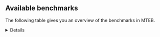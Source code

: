 ## Available benchmarks
The following table gives you an overview of the benchmarks in MTEB.

<details>

<!-- This allows the table to be autogenerated in the future: -->
<!-- BENCHMARKS TABLE START -->

| Name                                                                                            | Leaderboard name           | # Tasks | Task Types                                                                                                                                                                                                                                 | Domains                                                                                                                                                                                                  | Languages                                                                                                                                                                                                                                                                                                                                                                                                                                                                                                                                                                                                                                                                                                                                                                                                                                                                                                                                                                                                                                                                                                                                                                                                                                                                                                                                                                                                                                                                                                                                                                                                                                                                                                                                                                                                                                                                                                                                                                                                                                                                                                                                                                                                                                                                                                                                                                                                                                                                                                                                                                                                                                                                                                                                                                                                                                                                                                                                                                                                                                                                                                                                                                                                                                                                                                                                                                                                                                                                                                                                                                                                                                                                                                                                                                                                                                                                                                                                                                                                                                                                                                                                                                                                                                                                                                               |
|-------------------------------------------------------------------------------------------------|----------------------------|---------|--------------------------------------------------------------------------------------------------------------------------------------------------------------------------------------------------------------------------------------------|----------------------------------------------------------------------------------------------------------------------------------------------------------------------------------------------------------|-------------------------------------------------------------------------------------------------------------------------------------------------------------------------------------------------------------------------------------------------------------------------------------------------------------------------------------------------------------------------------------------------------------------------------------------------------------------------------------------------------------------------------------------------------------------------------------------------------------------------------------------------------------------------------------------------------------------------------------------------------------------------------------------------------------------------------------------------------------------------------------------------------------------------------------------------------------------------------------------------------------------------------------------------------------------------------------------------------------------------------------------------------------------------------------------------------------------------------------------------------------------------------------------------------------------------------------------------------------------------------------------------------------------------------------------------------------------------------------------------------------------------------------------------------------------------------------------------------------------------------------------------------------------------------------------------------------------------------------------------------------------------------------------------------------------------------------------------------------------------------------------------------------------------------------------------------------------------------------------------------------------------------------------------------------------------------------------------------------------------------------------------------------------------------------------------------------------------------------------------------------------------------------------------------------------------------------------------------------------------------------------------------------------------------------------------------------------------------------------------------------------------------------------------------------------------------------------------------------------------------------------------------------------------------------------------------------------------------------------------------------------------------------------------------------------------------------------------------------------------------------------------------------------------------------------------------------------------------------------------------------------------------------------------------------------------------------------------------------------------------------------------------------------------------------------------------------------------------------------------------------------------------------------------------------------------------------------------------------------------------------------------------------------------------------------------------------------------------------------------------------------------------------------------------------------------------------------------------------------------------------------------------------------------------------------------------------------------------------------------------------------------------------------------------------------------------------------------------------------------------------------------------------------------------------------------------------------------------------------------------------------------------------------------------------------------------------------------------------------------------------------------------------------------------------------------------------------------------------------------------------------------------------------------------------------------|
| [BEIR](https://arxiv.org/abs/2104.08663)                                                        | BEIR                       | 15      | Retrieval: 15                                                                                                                                                                                                                              | [Web, Reviews, Non-fiction, News, Encyclopaedic, Medical, Programming, Social, Financial, Academic, Blog, Government, Written]                                                                           | eng                                                                                                                                                                                                                                                                                                                                                                                                                                                                                                                                                                                                                                                                                                                                                                                                                                                                                                                                                                                                                                                                                                                                                                                                                                                                                                                                                                                                                                                                                                                                                                                                                                                                                                                                                                                                                                                                                                                                                                                                                                                                                                                                                                                                                                                                                                                                                                                                                                                                                                                                                                                                                                                                                                                                                                                                                                                                                                                                                                                                                                                                                                                                                                                                                                                                                                                                                                                                                                                                                                                                                                                                                                                                                                                                                                                                                                                                                                                                                                                                                                                                                                                                                                                                                                                                                                                     |
| [BEIR-NL](https://arxiv.org/abs/2412.08329)                                                     | BEIR-NL                    | 15      | Retrieval: 15                                                                                                                                                                                                                              | [Web, Non-fiction, Encyclopaedic, Medical, Academic, Written]                                                                                                                                            | nld                                                                                                                                                                                                                                                                                                                                                                                                                                                                                                                                                                                                                                                                                                                                                                                                                                                                                                                                                                                                                                                                                                                                                                                                                                                                                                                                                                                                                                                                                                                                                                                                                                                                                                                                                                                                                                                                                                                                                                                                                                                                                                                                                                                                                                                                                                                                                                                                                                                                                                                                                                                                                                                                                                                                                                                                                                                                                                                                                                                                                                                                                                                                                                                                                                                                                                                                                                                                                                                                                                                                                                                                                                                                                                                                                                                                                                                                                                                                                                                                                                                                                                                                                                                                                                                                                                                     |
| [BRIGHT](https://brightbenchmark.github.io/)                                                    | BRIGHT                     | 1       | Retrieval: 1                                                                                                                                                                                                                               | [Non-fiction, Written]                                                                                                                                                                                   | eng                                                                                                                                                                                                                                                                                                                                                                                                                                                                                                                                                                                                                                                                                                                                                                                                                                                                                                                                                                                                                                                                                                                                                                                                                                                                                                                                                                                                                                                                                                                                                                                                                                                                                                                                                                                                                                                                                                                                                                                                                                                                                                                                                                                                                                                                                                                                                                                                                                                                                                                                                                                                                                                                                                                                                                                                                                                                                                                                                                                                                                                                                                                                                                                                                                                                                                                                                                                                                                                                                                                                                                                                                                                                                                                                                                                                                                                                                                                                                                                                                                                                                                                                                                                                                                                                                                                     |
| [BRIGHT (long)](https://brightbenchmark.github.io/)                                             | BRIGHT (long)              | 1       | Retrieval: 1                                                                                                                                                                                                                               | [Non-fiction, Written]                                                                                                                                                                                   | eng                                                                                                                                                                                                                                                                                                                                                                                                                                                                                                                                                                                                                                                                                                                                                                                                                                                                                                                                                                                                                                                                                                                                                                                                                                                                                                                                                                                                                                                                                                                                                                                                                                                                                                                                                                                                                                                                                                                                                                                                                                                                                                                                                                                                                                                                                                                                                                                                                                                                                                                                                                                                                                                                                                                                                                                                                                                                                                                                                                                                                                                                                                                                                                                                                                                                                                                                                                                                                                                                                                                                                                                                                                                                                                                                                                                                                                                                                                                                                                                                                                                                                                                                                                                                                                                                                                                     |
| [BuiltBench(eng)](https://arxiv.org/abs/2411.12056)                                             | BuiltBench(eng)            | 4       | Clustering: 2, Retrieval: 1, Reranking: 1                                                                                                                                                                                                  | [Engineering, Written]                                                                                                                                                                                   | eng                                                                                                                                                                                                                                                                                                                                                                                                                                                                                                                                                                                                                                                                                                                                                                                                                                                                                                                                                                                                                                                                                                                                                                                                                                                                                                                                                                                                                                                                                                                                                                                                                                                                                                                                                                                                                                                                                                                                                                                                                                                                                                                                                                                                                                                                                                                                                                                                                                                                                                                                                                                                                                                                                                                                                                                                                                                                                                                                                                                                                                                                                                                                                                                                                                                                                                                                                                                                                                                                                                                                                                                                                                                                                                                                                                                                                                                                                                                                                                                                                                                                                                                                                                                                                                                                                                                     |
| [ChemTEB](https://arxiv.org/abs/2412.00532)                                                     | Chemical                   | 27      | BitextMining: 1, Classification: 17, Clustering: 2, PairClassification: 5, Retrieval: 2                                                                                                                                                    | [Chemistry]                                                                                                                                                                                              | jpn,por,tur,spa,zho,nld,deu,fra,kor,ces,eng,hin,msa                                                                                                                                                                                                                                                                                                                                                                                                                                                                                                                                                                                                                                                                                                                                                                                                                                                                                                                                                                                                                                                                                                                                                                                                                                                                                                                                                                                                                                                                                                                                                                                                                                                                                                                                                                                                                                                                                                                                                                                                                                                                                                                                                                                                                                                                                                                                                                                                                                                                                                                                                                                                                                                                                                                                                                                                                                                                                                                                                                                                                                                                                                                                                                                                                                                                                                                                                                                                                                                                                                                                                                                                                                                                                                                                                                                                                                                                                                                                                                                                                                                                                                                                                                                                                                                                     |
| [CoIR](https://github.com/CoIR-team/coir)                                                       | Code Information Retrieval | 10      | Retrieval: 10                                                                                                                                                                                                                              | [Written, Programming]                                                                                                                                                                                   | ruby,c++,javascript,php,java,eng,go,sql,python                                                                                                                                                                                                                                                                                                                                                                                                                                                                                                                                                                                                                                                                                                                                                                                                                                                                                                                                                                                                                                                                                                                                                                                                                                                                                                                                                                                                                                                                                                                                                                                                                                                                                                                                                                                                                                                                                                                                                                                                                                                                                                                                                                                                                                                                                                                                                                                                                                                                                                                                                                                                                                                                                                                                                                                                                                                                                                                                                                                                                                                                                                                                                                                                                                                                                                                                                                                                                                                                                                                                                                                                                                                                                                                                                                                                                                                                                                                                                                                                                                                                                                                                                                                                                                                                          |
| [CodeRAG](https://arxiv.org/abs/2406.14497)                                                     | CodeRAG                    | 4       | Reranking: 4                                                                                                                                                                                                                               | [Programming]                                                                                                                                                                                            | python                                                                                                                                                                                                                                                                                                                                                                                                                                                                                                                                                                                                                                                                                                                                                                                                                                                                                                                                                                                                                                                                                                                                                                                                                                                                                                                                                                                                                                                                                                                                                                                                                                                                                                                                                                                                                                                                                                                                                                                                                                                                                                                                                                                                                                                                                                                                                                                                                                                                                                                                                                                                                                                                                                                                                                                                                                                                                                                                                                                                                                                                                                                                                                                                                                                                                                                                                                                                                                                                                                                                                                                                                                                                                                                                                                                                                                                                                                                                                                                                                                                                                                                                                                                                                                                                                                                  |
| [Encodechka](https://github.com/avidale/encodechka)                                             | Encodechka                 | 7       | STS: 2, Classification: 4, PairClassification: 1                                                                                                                                                                                           | [Web, Fiction, Non-fiction, News, Social, Government, Written]                                                                                                                                           | rus                                                                                                                                                                                                                                                                                                                                                                                                                                                                                                                                                                                                                                                                                                                                                                                                                                                                                                                                                                                                                                                                                                                                                                                                                                                                                                                                                                                                                                                                                                                                                                                                                                                                                                                                                                                                                                                                                                                                                                                                                                                                                                                                                                                                                                                                                                                                                                                                                                                                                                                                                                                                                                                                                                                                                                                                                                                                                                                                                                                                                                                                                                                                                                                                                                                                                                                                                                                                                                                                                                                                                                                                                                                                                                                                                                                                                                                                                                                                                                                                                                                                                                                                                                                                                                                                                                                     |
| [FollowIR](https://arxiv.org/abs/2403.15246)                                                    | Instruction Following      | 3       | InstructionRetrieval: 3                                                                                                                                                                                                                    | [News, Written]                                                                                                                                                                                          | eng                                                                                                                                                                                                                                                                                                                                                                                                                                                                                                                                                                                                                                                                                                                                                                                                                                                                                                                                                                                                                                                                                                                                                                                                                                                                                                                                                                                                                                                                                                                                                                                                                                                                                                                                                                                                                                                                                                                                                                                                                                                                                                                                                                                                                                                                                                                                                                                                                                                                                                                                                                                                                                                                                                                                                                                                                                                                                                                                                                                                                                                                                                                                                                                                                                                                                                                                                                                                                                                                                                                                                                                                                                                                                                                                                                                                                                                                                                                                                                                                                                                                                                                                                                                                                                                                                                                     |
| [LongEmbed](https://arxiv.org/abs/2404.12096v2)                                                 | Long-context Retrieval     | 6       | Retrieval: 6                                                                                                                                                                                                                               | [Fiction, Spoken, Non-fiction, Encyclopaedic, Academic, Blog, Written]                                                                                                                                   | eng                                                                                                                                                                                                                                                                                                                                                                                                                                                                                                                                                                                                                                                                                                                                                                                                                                                                                                                                                                                                                                                                                                                                                                                                                                                                                                                                                                                                                                                                                                                                                                                                                                                                                                                                                                                                                                                                                                                                                                                                                                                                                                                                                                                                                                                                                                                                                                                                                                                                                                                                                                                                                                                                                                                                                                                                                                                                                                                                                                                                                                                                                                                                                                                                                                                                                                                                                                                                                                                                                                                                                                                                                                                                                                                                                                                                                                                                                                                                                                                                                                                                                                                                                                                                                                                                                                                     |
| [MIEB(Img)](https://arxiv.org/abs/2504.10471)                                                   | Image only                 | 49      | Any2AnyRetrieval: 15, ImageClassification: 22, ImageClustering: 5, VisualSTS(eng): 5, VisualSTS(multi): 2                                                                                                                                  | [Web, Spoken, Reviews, Non-fiction, News, Encyclopaedic, Medical, Scene, Social, Blog, Written]                                                                                                          | pol,rus,por,tur,spa,nld,deu,fra,kor,cmn,ita,eng,ara                                                                                                                                                                                                                                                                                                                                                                                                                                                                                                                                                                                                                                                                                                                                                                                                                                                                                                                                                                                                                                                                                                                                                                                                                                                                                                                                                                                                                                                                                                                                                                                                                                                                                                                                                                                                                                                                                                                                                                                                                                                                                                                                                                                                                                                                                                                                                                                                                                                                                                                                                                                                                                                                                                                                                                                                                                                                                                                                                                                                                                                                                                                                                                                                                                                                                                                                                                                                                                                                                                                                                                                                                                                                                                                                                                                                                                                                                                                                                                                                                                                                                                                                                                                                                                                                     |
| [MIEB(Multilingual)](https://arxiv.org/abs/2504.10471)                                          | Image-Text, Multilingual   | 130     | ImageClassification: 22, ImageClustering: 5, ZeroShotClassification: 23, VisionCentricQA: 6, Compositionality: 7, VisualSTS(eng): 7, Any2AnyRetrieval: 45, DocumentUnderstanding: 10, Any2AnyMultilingualRetrieval: 3, VisualSTS(multi): 2 | [Web, Spoken, Reviews, Non-fiction, News, Encyclopaedic, Medical, Scene, Social, Academic, Blog, Written, Constructed]                                                                                   | swa,ell,vie,fil,hin,ukr,mri,pol,nor,ind,tha,spa,nld,swe,ron,fas,eng,ara,hrv,rus,quz,jpn,zho,fin,por,deu,kor,fra,hun,est,ces,dan,tel,cmn,heb,ita,bul,tur,ben                                                                                                                                                                                                                                                                                                                                                                                                                                                                                                                                                                                                                                                                                                                                                                                                                                                                                                                                                                                                                                                                                                                                                                                                                                                                                                                                                                                                                                                                                                                                                                                                                                                                                                                                                                                                                                                                                                                                                                                                                                                                                                                                                                                                                                                                                                                                                                                                                                                                                                                                                                                                                                                                                                                                                                                                                                                                                                                                                                                                                                                                                                                                                                                                                                                                                                                                                                                                                                                                                                                                                                                                                                                                                                                                                                                                                                                                                                                                                                                                                                                                                                                                                             |
| [MIEB(eng)](https://arxiv.org/abs/2504.10471)                                                   | Image-Text, English        | 125     | ImageClassification: 22, ImageClustering: 5, ZeroShotClassification: 23, VisionCentricQA: 6, Compositionality: 7, VisualSTS(eng): 7, Any2AnyRetrieval: 45, DocumentUnderstanding: 10                                                       | [Web, Spoken, Reviews, Non-fiction, News, Encyclopaedic, Medical, Scene, Social, Academic, Blog, Written, Constructed]                                                                                   | eng                                                                                                                                                                                                                                                                                                                                                                                                                                                                                                                                                                                                                                                                                                                                                                                                                                                                                                                                                                                                                                                                                                                                                                                                                                                                                                                                                                                                                                                                                                                                                                                                                                                                                                                                                                                                                                                                                                                                                                                                                                                                                                                                                                                                                                                                                                                                                                                                                                                                                                                                                                                                                                                                                                                                                                                                                                                                                                                                                                                                                                                                                                                                                                                                                                                                                                                                                                                                                                                                                                                                                                                                                                                                                                                                                                                                                                                                                                                                                                                                                                                                                                                                                                                                                                                                                                                     |
| [MIEB(lite)](https://arxiv.org/abs/2504.10471)                                                  | Image-Text, Lite           | 51      | ImageClassification: 8, ImageClustering: 2, ZeroShotClassification: 7, VisionCentricQA: 5, Compositionality: 6, VisualSTS(eng): 2, VisualSTS(multi): 2, Any2AnyRetrieval: 11, DocumentUnderstanding: 6, Any2AnyMultilingualRetrieval: 2    | [Web, Spoken, Reviews, Non-fiction, News, Encyclopaedic, Medical, Scene, Social, Academic, Blog, Written]                                                                                                | swa,ell,vie,fil,hin,ukr,mri,pol,nor,ind,tha,spa,nld,swe,ron,fas,eng,ara,hrv,rus,quz,por,jpn,fin,zho,deu,fra,kor,hun,est,ces,dan,tel,cmn,heb,ita,bul,tur,ben                                                                                                                                                                                                                                                                                                                                                                                                                                                                                                                                                                                                                                                                                                                                                                                                                                                                                                                                                                                                                                                                                                                                                                                                                                                                                                                                                                                                                                                                                                                                                                                                                                                                                                                                                                                                                                                                                                                                                                                                                                                                                                                                                                                                                                                                                                                                                                                                                                                                                                                                                                                                                                                                                                                                                                                                                                                                                                                                                                                                                                                                                                                                                                                                                                                                                                                                                                                                                                                                                                                                                                                                                                                                                                                                                                                                                                                                                                                                                                                                                                                                                                                                                             |
| [MINERSBitextMining](https://arxiv.org/pdf/2406.07424)                                          | MINERSBitextMining         | 7       | BitextMining: 7                                                                                                                                                                                                                            | [Reviews, Written, Social]                                                                                                                                                                               | hsb,slk,ile,lfn,ukr,hau,bbc,fao,glg,hye,nld,dtp,mui,swh,hrv,bug,ara,bhp,arq,mar,deu,kab,isl,kaz,lvs,fry,tel,mak,nno,zsm,yid,ben,cym,aze,bel,ace,tam,vie,wuu,hin,oci,ina,swe,ron,ast,pcm,mon,amh,rus,mad,arz,ang,awa,min,cor,csb,yue,war,gle,sqi,cha,cmn,heb,pam,swg,epo,est,bjn,afr,xho,tzl,nov,ber,nob,mkd,jav,lat,srp,pol,ind,mhr,rej,orv,uzb,nds,gla,fin,ido,fra,kor,ces,bos,khm,tgl,urd,cbk,eus,ita,bul,tur,sun,abs,ell,mal,ibo,ceb,cat,max,tha,spa,pes,kat,uig,bre,eng,nij,yor,jpn,por,lit,hun,slv,tuk,dan,kur,dsb,tat,gsw,kzj,ban,pms,bew                                                                                                                                                                                                                                                                                                                                                                                                                                                                                                                                                                                                                                                                                                                                                                                                                                                                                                                                                                                                                                                                                                                                                                                                                                                                                                                                                                                                                                                                                                                                                                                                                                                                                                                                                                                                                                                                                                                                                                                                                                                                                                                                                                                                                                                                                                                                                                                                                                                                                                                                                                                                                                                                                                                                                                                                                                                                                                                                                                                                                                                                                                                                                                                                                                                                                                                                                                                                                                                                                                                                                                                                                                                                                                                                                                         |
| MTEB(Code, v1)                                                                                  | Code                       | 12      | Retrieval: 12                                                                                                                                                                                                                              | [Written, Programming]                                                                                                                                                                                   | ruby,typescript,sql,c++,c,javascript,php,java,rust,eng,scala,shell,go,swift,python                                                                                                                                                                                                                                                                                                                                                                                                                                                                                                                                                                                                                                                                                                                                                                                                                                                                                                                                                                                                                                                                                                                                                                                                                                                                                                                                                                                                                                                                                                                                                                                                                                                                                                                                                                                                                                                                                                                                                                                                                                                                                                                                                                                                                                                                                                                                                                                                                                                                                                                                                                                                                                                                                                                                                                                                                                                                                                                                                                                                                                                                                                                                                                                                                                                                                                                                                                                                                                                                                                                                                                                                                                                                                                                                                                                                                                                                                                                                                                                                                                                                                                                                                                                                                                      |
| MTEB(Europe, v1)                                                                                | European                   | 74      | BitextMining: 7, Classification: 21, Clustering: 8, Retrieval: 15, InstructionRetrieval: 3, MultilabelClassification: 2, PairClassification: 6, Reranking: 3, STS: 9                                                                       | [Reviews, Non-fiction, Academic, Subtitles, Blog, Constructed, Web, Encyclopaedic, Social, Government, Fiction, News, Programming, Religious, Financial, Legal, Written, Spoken, Medical]                | slk,ell,nob,pol,fao,spa,nld,swe,ron,mlt,hrv,eng,lav,por,fin,lit,deu,fra,hun,ces,slv,dan,isl,gle,rom,nno,eus,ita,bul,est                                                                                                                                                                                                                                                                                                                                                                                                                                                                                                                                                                                                                                                                                                                                                                                                                                                                                                                                                                                                                                                                                                                                                                                                                                                                                                                                                                                                                                                                                                                                                                                                                                                                                                                                                                                                                                                                                                                                                                                                                                                                                                                                                                                                                                                                                                                                                                                                                                                                                                                                                                                                                                                                                                                                                                                                                                                                                                                                                                                                                                                                                                                                                                                                                                                                                                                                                                                                                                                                                                                                                                                                                                                                                                                                                                                                                                                                                                                                                                                                                                                                                                                                                                                                 |
| MTEB(Indic, v1)                                                                                 | Indic                      | 23      | BitextMining: 4, Clustering: 1, Classification: 13, PairClassification: 1, Retrieval: 2, Reranking: 1, STS: 1                                                                                                                              | [Web, Fiction, Spoken, Non-fiction, Reviews, News, Encyclopaedic, Social, Religious, Government, Legal, Written, Constructed]                                                                            | mai,asm,mal,mwr,tam,san,hin,pus,kas,pan,raj,npi,snd,hne,bod,eng,gbm,mar,nep,doi,awa,kan,gom,sat,bgc,tel,guj,boy,brx,urd,mni,mup,bho,ory,ben                                                                                                                                                                                                                                                                                                                                                                                                                                                                                                                                                                                                                                                                                                                                                                                                                                                                                                                                                                                                                                                                                                                                                                                                                                                                                                                                                                                                                                                                                                                                                                                                                                                                                                                                                                                                                                                                                                                                                                                                                                                                                                                                                                                                                                                                                                                                                                                                                                                                                                                                                                                                                                                                                                                                                                                                                                                                                                                                                                                                                                                                                                                                                                                                                                                                                                                                                                                                                                                                                                                                                                                                                                                                                                                                                                                                                                                                                                                                                                                                                                                                                                                                                                             |
| MTEB(Law, v1)                                                                                   | Legal                      | 8       | Retrieval: 8                                                                                                                                                                                                                               | [Legal, Written]                                                                                                                                                                                         | eng,deu,zho                                                                                                                                                                                                                                                                                                                                                                                                                                                                                                                                                                                                                                                                                                                                                                                                                                                                                                                                                                                                                                                                                                                                                                                                                                                                                                                                                                                                                                                                                                                                                                                                                                                                                                                                                                                                                                                                                                                                                                                                                                                                                                                                                                                                                                                                                                                                                                                                                                                                                                                                                                                                                                                                                                                                                                                                                                                                                                                                                                                                                                                                                                                                                                                                                                                                                                                                                                                                                                                                                                                                                                                                                                                                                                                                                                                                                                                                                                                                                                                                                                                                                                                                                                                                                                                                                                             |
| MTEB(Medical, v1)                                                                               | Medical                    | 12      | Retrieval: 9, Clustering: 2, Reranking: 1                                                                                                                                                                                                  | [Web, Non-fiction, Medical, Academic, Government, Written]                                                                                                                                               | pol,rus,zho,spa,fra,kor,cmn,vie,eng,ara                                                                                                                                                                                                                                                                                                                                                                                                                                                                                                                                                                                                                                                                                                                                                                                                                                                                                                                                                                                                                                                                                                                                                                                                                                                                                                                                                                                                                                                                                                                                                                                                                                                                                                                                                                                                                                                                                                                                                                                                                                                                                                                                                                                                                                                                                                                                                                                                                                                                                                                                                                                                                                                                                                                                                                                                                                                                                                                                                                                                                                                                                                                                                                                                                                                                                                                                                                                                                                                                                                                                                                                                                                                                                                                                                                                                                                                                                                                                                                                                                                                                                                                                                                                                                                                                                 |
| MTEB(Multilingual, v1)                                                                          | Multilingual               | 132     | BitextMining: 13, Classification: 43, Clustering: 17, Retrieval: 18, InstructionRetrieval: 3, MultilabelClassification: 5, PairClassification: 11, Reranking: 6, STS: 16                                                                   | [Reviews, Non-fiction, Academic, Subtitles, Blog, Constructed, Web, Encyclopaedic, Social, Entertainment, Government, Fiction, News, Programming, Religious, Financial, Legal, Written, Spoken, Medical] | aka,nhg,boj,tet,mai,hui,mih,sue,bam,yaa,zas,ile,lfn,muy,som,quy,gup,wsk,aau,ukr,hop,kmg,bem,too,noa,trc,agd,fao,kgp,kmo,bch,kmb,dtp,uvl,atg,awx,vmy,chf,yss,kqw,kwd,mar,tum,dww,mph,con,ary,ltz,anh,mib,pad,pwg,ntp,tmd,urw,mcb,kab,mag,tku,faa,kqf,yby,qxh,spm,kyz,bzh,geb,ape,cpy,kpf,bhg,amo,yid,zat,aaz,ben,chd,cym,kgf,stp,kvg,bss,udu,qvh,mkj,vie,kyg,zar,hns,tsn,qvz,dob,krc,lid,pan,swe,cwe,tiy,pag,kyq,gum,agg,tgo,mad,arz,qxn,hch,khz,tew,mbc,swp,pao,gom,yue,adz,smo,cpu,ziw,kwi,bsp,emp,taq,azg,knf,aui,roo,mmo,hlt,top,mey,vid,tzm,gun,epo,cao,wal,ssg,quc,asm,jao,kgk,xtm,mav,zac,nov,bmu,bjk,lij,mkd,sps,srp,amm,mop,nor,ind,zlm,mhr,xbi,zia,poe,eri,orv,cle,yrb,wer,mgw,rug,zos,cbc,kqc,qvc,lcm,fin,mlp,bef,qup,mkl,rai,ssd,myu,wmw,mya,bgc,kmk,tgl,mpx,aii,azz,mau,cya,mup,blw,aoj,alq,atb,gnw,llg,meq,ptp,eus,bdd,tgk,srd,tee,nii,kmu,sah,atd,hto,nfa,bsj,qxo,otq,npl,sot,seh,ktm,agn,ibo,tac,bqc,tha,xed,spa,mpj,tnk,uig,huv,mlt,bkd,eko,sco,eng,gaw,nbq,bod,lgl,myw,obo,tca,tpz,kam,cnt,lit,nep,bhl,dzo,ghs,kjs,fuh,hun,ixl,lbk,msc,xon,lac,nhw,ntu,kpj,ipi,txq,wro,vec,dhg,gvf,zpo,kac,wnc,pms,nhi,kiw,tgp,yon,avt,gfk,kyf,mwp,otm,kir,plu,gym,rgu,glk,fil,pir,qub,kpw,nch,jic,kas,glg,nld,zga,mie,hye,zca,arp,miz,mto,swh,hrv,ots,usa,toj,ars,aly,bpr,bqp,chk,cux,piu,ruf,omw,not,srn,nus,kaz,heg,wbi,nwi,mig,xnn,klv,apu,cpc,shp,aia,plt,mee,zsm,cbi,dik,mbs,pah,swa,ntj,qvs,ace,soy,tso,dji,usp,yre,pls,mcr,wed,apc,gmv,suz,uvh,gux,hne,pab,fas,kiz,qvw,wap,ang,guh,djk,gul,cnl,hat,ndj,nhr,jae,mos,zaw,twi,csb,mbh,msy,kql,quf,mmx,mzz,cha,mkn,fij,luo,qvn,arn,pam,bjz,med,mwc,bea,ikk,xav,gng,bao,fue,klt,taj,zav,afr,tof,tzl,opm,aon,cbu,zyp,ydd,zpz,lat,pol,gub,kje,awb,ajp,bkx,acf,beo,knc,rej,aai,dad,haw,npi,pma,hmo,mva,sim,nas,dop,gla,ncu,rop,ssw,arb,shj,snn,ngu,mcq,kor,div,wmt,bzj,abx,tav,fon,dah,cbk,tvk,kne,snx,beu,ter,cbv,tnn,ura,bco,cui,jac,maz,cgc,bki,ded,gam,ong,ceb,ewe,nyu,sbe,yka,grn,yuw,zaj,ycn,zpc,pes,wiv,yap,mqb,nhe,bre,zad,gbm,alp,nde,kdc,cjo,tuk,csy,kbq,kaq,kur,srq,kek,tbz,tim,gsw,urt,lua,fai,cak,kew,ctu,ban,yaq,met,ulk,gah,hsb,byr,ian,pio,big,poy,nsn,tsw,amp,ubu,mri,chv,sgb,ptu,kup,cjv,abt,caa,nss,yml,tbf,awk,gdr,bhp,agt,aey,chz,nak,arq,uzn,mgh,gvs,kmh,gai,mxb,tah,lvs,sin,buk,hus,mti,maq,mak,ign,tuo,nno,ikw,nnq,bho,gaz,khs,lug,nso,qvm,bgs,tbo,nlg,boa,byx,jni,pon,nho,yva,cjk,aze,sbs,umb,cmo,ame,bel,xtd,nhy,kwf,caf,lao,amx,hin,pus,zab,aom,mqj,oci,agm,mlh,ons,pbt,ron,ast,bmh,ubr,szl,tzj,hot,pcm,ckb,amh,cab,wol,cax,rus,apz,cuk,tyv,sxb,sna,spl,awa,est,min,sat,lus,hbo,qwh,knj,gle,rom,mni,sqi,tif,zty,for,fuf,fuv,soq,wbp,swg,acr,ksj,ksr,mbl,als,bsn,apr,kde,lin,arl,mvn,mxq,ory,otn,quh,tcz,zpm,bjn,rmc,cso,cac,tzo,xho,grc,mcd,nab,wat,cub,ino,waj,kpr,ood,spy,jav,aeb,shi,bvr,nvm,isn,uzb,yuj,meu,imo,agu,nds,kmr,wuv,iou,mox,att,bbb,mic,upv,wos,ido,kbc,kkc,fra,dgc,myk,ncl,apw,inb,mhl,cav,ztq,bos,khm,guj,ltg,lbb,urd,mcp,bnp,mna,ata,tiw,acm,bul,bxh,kbp,ken,kea,sun,crn,apn,mco,svk,bmk,mal,mir,jid,srm,tpa,msm,qul,tuc,kkl,crh,zai,ncj,cat,cco,kat,tcs,urb,yut,ayr,zpv,snd,naf,mwe,nys,dif,sny,xla,sbk,yor,jpn,por,mbb,tke,rro,run,slv,kan,dan,mca,khk,poi,zsr,boy,dsb,cof,uli,gui,mam,cek,sll,tod,msa,bew,clu,djr,tuf,slk,ppo,gwi,mwr,azj,kon,aby,ngp,zam,bjr,esk,hmn,bbr,hau,auy,nop,sag,amk,ssx,bbc,mpm,zaa,raj,mbj,jvn,kwj,dgz,wrk,mui,zpl,maa,bug,ara,max,kpx,kqa,nna,zpu,prs,tir,azb,deu,snc,far,ndg,kbh,isl,tel,fry,mpp,nou,mlg,acq,mxp,lmo,cta,hub,tnp,cbr,msb,nqo,mbt,cpa,amf,nif,aoi,gvc,huu,cbs,ksd,spp,tpi,tam,bak,wuu,san,aak,dwy,tdt,kbm,zap,cap,gyr,toc,ina,yle,mio,pri,mxt,shn,ebk,mon,cbt,okv,daa,hix,kin,anv,bjv,lex,tbg,qve,kdl,wnu,nuy,ilo,wln,mux,cor,war,kud,knv,tna,hla,tbc,yal,cop,nca,prf,kms,jiv,lim,zul,cmn,heb,dwr,etr,fuc,mek,row,agr,aso,gdn,tte,sri,gnn,kze,cme,pap,myy,rkb,nob,gvn,ber,zpq,tlf,sja,ctp,tnc,mjc,mdy,tpt,mle,mcf,kto,kue,cth,leu,ote,cut,kos,pib,cuc,rmy,amr,lav,amu,viv,zho,doi,bps,ces,crx,car,mil,lww,cot,acu,pjt,dyu,reg,kyc,maj,bkq,ita,ven,tur,tos,bba,scn,abs,wrs,ese,wiu,ell,bon,tue,yad,chq,dgr,bus,mgc,mit,mpt,msk,rwo,apb,sua,sgz,sey,uri,ffm,box,ttc,nin,nya,taw,bvd,kpg,tfr,zao,gof,sab,mks,sus,xsi,nij,mwf,bmr,guo,kvn,txu,orm,snp,lif,bgt,amn,auc,enq,cni,nhu,are,kik,iws,poh,brx,cpb,tat,ake,bjp,glv,kzj,wim,ton,blz,emi,mps,aer,hvn,bzd,nko,smk,fur,dov |
| [MTEB(Scandinavian, v1)](https://kennethenevoldsen.github.io/scandinavian-embedding-benchmark/) | Scandinavian               | 28      | BitextMining: 2, Classification: 13, Retrieval: 7, Clustering: 6                                                                                                                                                                           | [Web, Fiction, Spoken, Non-fiction, Reviews, News, Encyclopaedic, Social, Blog, Government, Legal, Written]                                                                                              | fao,nno,swe,nob,dan,isl                                                                                                                                                                                                                                                                                                                                                                                                                                                                                                                                                                                                                                                                                                                                                                                                                                                                                                                                                                                                                                                                                                                                                                                                                                                                                                                                                                                                                                                                                                                                                                                                                                                                                                                                                                                                                                                                                                                                                                                                                                                                                                                                                                                                                                                                                                                                                                                                                                                                                                                                                                                                                                                                                                                                                                                                                                                                                                                                                                                                                                                                                                                                                                                                                                                                                                                                                                                                                                                                                                                                                                                                                                                                                                                                                                                                                                                                                                                                                                                                                                                                                                                                                                                                                                                                                                 |
| [MTEB(cmn, v1)](https://github.com/FlagOpen/FlagEmbedding/tree/master/research/C_MTEB)          | Chinese                    | 32      | Retrieval: 8, Reranking: 4, PairClassification: 2, Clustering: 4, STS: 7, Classification: 7                                                                                                                                                | [Non-fiction, Medical, Financial, Academic, Entertainment, Government, Written]                                                                                                                          | cmn                                                                                                                                                                                                                                                                                                                                                                                                                                                                                                                                                                                                                                                                                                                                                                                                                                                                                                                                                                                                                                                                                                                                                                                                                                                                                                                                                                                                                                                                                                                                                                                                                                                                                                                                                                                                                                                                                                                                                                                                                                                                                                                                                                                                                                                                                                                                                                                                                                                                                                                                                                                                                                                                                                                                                                                                                                                                                                                                                                                                                                                                                                                                                                                                                                                                                                                                                                                                                                                                                                                                                                                                                                                                                                                                                                                                                                                                                                                                                                                                                                                                                                                                                                                                                                                                                                                     |
| [MTEB(deu, v1)](https://arxiv.org/html/2401.02709v1)                                            | German                     | 19      | Classification: 6, Clustering: 4, PairClassification: 2, Reranking: 1, Retrieval: 4, STS: 2                                                                                                                                                | [Web, Spoken, Reviews, Non-fiction, News, Encyclopaedic, Legal, Written]                                                                                                                                 | deu                                                                                                                                                                                                                                                                                                                                                                                                                                                                                                                                                                                                                                                                                                                                                                                                                                                                                                                                                                                                                                                                                                                                                                                                                                                                                                                                                                                                                                                                                                                                                                                                                                                                                                                                                                                                                                                                                                                                                                                                                                                                                                                                                                                                                                                                                                                                                                                                                                                                                                                                                                                                                                                                                                                                                                                                                                                                                                                                                                                                                                                                                                                                                                                                                                                                                                                                                                                                                                                                                                                                                                                                                                                                                                                                                                                                                                                                                                                                                                                                                                                                                                                                                                                                                                                                                                                     |
| MTEB(eng, v1)                                                                                   | English Legacy             | 56      | Classification: 12, Retrieval: 15, Clustering: 11, Reranking: 4, STS: 10, PairClassification: 3, Summarization: 1                                                                                                                          | [Web, Spoken, Reviews, Non-fiction, News, Encyclopaedic, Medical, Programming, Social, Financial, Academic, Blog, Government, Written]                                                                   | eng                                                                                                                                                                                                                                                                                                                                                                                                                                                                                                                                                                                                                                                                                                                                                                                                                                                                                                                                                                                                                                                                                                                                                                                                                                                                                                                                                                                                                                                                                                                                                                                                                                                                                                                                                                                                                                                                                                                                                                                                                                                                                                                                                                                                                                                                                                                                                                                                                                                                                                                                                                                                                                                                                                                                                                                                                                                                                                                                                                                                                                                                                                                                                                                                                                                                                                                                                                                                                                                                                                                                                                                                                                                                                                                                                                                                                                                                                                                                                                                                                                                                                                                                                                                                                                                                                                                     |
| MTEB(eng, v2)                                                                                   | English                    | 41      | Retrieval: 10, Clustering: 8, Reranking: 2, STS: 9, Classification: 8, PairClassification: 3, Summarization: 1                                                                                                                             | [Web, Spoken, Reviews, Non-fiction, News, Encyclopaedic, Medical, Programming, Social, Financial, Academic, Blog, Written]                                                                               | eng                                                                                                                                                                                                                                                                                                                                                                                                                                                                                                                                                                                                                                                                                                                                                                                                                                                                                                                                                                                                                                                                                                                                                                                                                                                                                                                                                                                                                                                                                                                                                                                                                                                                                                                                                                                                                                                                                                                                                                                                                                                                                                                                                                                                                                                                                                                                                                                                                                                                                                                                                                                                                                                                                                                                                                                                                                                                                                                                                                                                                                                                                                                                                                                                                                                                                                                                                                                                                                                                                                                                                                                                                                                                                                                                                                                                                                                                                                                                                                                                                                                                                                                                                                                                                                                                                                                     |
| MTEB(fas, beta)                                                                                 | Farsi (BETA)               | 60      | Classification: 18, Clustering: 5, PairClassification: 8, Reranking: 2, Retrieval: 21, STS: 3, BitextMining: 3                                                                                                                             | [Web, Spoken, Reviews, News, Encyclopaedic, Medical, Social, Religious, Academic, Blog, Written]                                                                                                         | fas                                                                                                                                                                                                                                                                                                                                                                                                                                                                                                                                                                                                                                                                                                                                                                                                                                                                                                                                                                                                                                                                                                                                                                                                                                                                                                                                                                                                                                                                                                                                                                                                                                                                                                                                                                                                                                                                                                                                                                                                                                                                                                                                                                                                                                                                                                                                                                                                                                                                                                                                                                                                                                                                                                                                                                                                                                                                                                                                                                                                                                                                                                                                                                                                                                                                                                                                                                                                                                                                                                                                                                                                                                                                                                                                                                                                                                                                                                                                                                                                                                                                                                                                                                                                                                                                                                                     |
| [MTEB(fra, v1)](https://arxiv.org/abs/2405.20468)                                               | French                     | 25      | Classification: 6, Clustering: 7, PairClassification: 1, Reranking: 2, Retrieval: 5, STS: 3, Summarization: 1                                                                                                                              | [Web, Spoken, Reviews, Non-fiction, News, Encyclopaedic, Social, Academic, Legal, Written]                                                                                                               | eng,fra                                                                                                                                                                                                                                                                                                                                                                                                                                                                                                                                                                                                                                                                                                                                                                                                                                                                                                                                                                                                                                                                                                                                                                                                                                                                                                                                                                                                                                                                                                                                                                                                                                                                                                                                                                                                                                                                                                                                                                                                                                                                                                                                                                                                                                                                                                                                                                                                                                                                                                                                                                                                                                                                                                                                                                                                                                                                                                                                                                                                                                                                                                                                                                                                                                                                                                                                                                                                                                                                                                                                                                                                                                                                                                                                                                                                                                                                                                                                                                                                                                                                                                                                                                                                                                                                                                                 |
| [MTEB(jpn, v1)](https://github.com/sbintuitions/JMTEB)                                          | Japanese                   | 16      | Clustering: 2, Classification: 4, STS: 2, PairClassification: 1, Retrieval: 6, Reranking: 1                                                                                                                                                | [Web, Spoken, Reviews, Non-fiction, News, Encyclopaedic, Academic, Written]                                                                                                                              | jpn                                                                                                                                                                                                                                                                                                                                                                                                                                                                                                                                                                                                                                                                                                                                                                                                                                                                                                                                                                                                                                                                                                                                                                                                                                                                                                                                                                                                                                                                                                                                                                                                                                                                                                                                                                                                                                                                                                                                                                                                                                                                                                                                                                                                                                                                                                                                                                                                                                                                                                                                                                                                                                                                                                                                                                                                                                                                                                                                                                                                                                                                                                                                                                                                                                                                                                                                                                                                                                                                                                                                                                                                                                                                                                                                                                                                                                                                                                                                                                                                                                                                                                                                                                                                                                                                                                                     |
| MTEB(kor, v1)                                                                                   | Korean                     | 6       | Classification: 1, Reranking: 1, Retrieval: 2, STS: 2                                                                                                                                                                                      | [Web, Spoken, Reviews, News, Encyclopaedic, Written]                                                                                                                                                     | kor                                                                                                                                                                                                                                                                                                                                                                                                                                                                                                                                                                                                                                                                                                                                                                                                                                                                                                                                                                                                                                                                                                                                                                                                                                                                                                                                                                                                                                                                                                                                                                                                                                                                                                                                                                                                                                                                                                                                                                                                                                                                                                                                                                                                                                                                                                                                                                                                                                                                                                                                                                                                                                                                                                                                                                                                                                                                                                                                                                                                                                                                                                                                                                                                                                                                                                                                                                                                                                                                                                                                                                                                                                                                                                                                                                                                                                                                                                                                                                                                                                                                                                                                                                                                                                                                                                                     |
| [MTEB(pol, v1)](https://arxiv.org/abs/2405.10138)                                               | Polish                     | 17      | Classification: 7, Clustering: 3, PairClassification: 4, STS: 3                                                                                                                                                                            | [Web, Spoken, Reviews, Fiction, Non-fiction, News, Social, Academic, Legal, Written]                                                                                                                     | pol                                                                                                                                                                                                                                                                                                                                                                                                                                                                                                                                                                                                                                                                                                                                                                                                                                                                                                                                                                                                                                                                                                                                                                                                                                                                                                                                                                                                                                                                                                                                                                                                                                                                                                                                                                                                                                                                                                                                                                                                                                                                                                                                                                                                                                                                                                                                                                                                                                                                                                                                                                                                                                                                                                                                                                                                                                                                                                                                                                                                                                                                                                                                                                                                                                                                                                                                                                                                                                                                                                                                                                                                                                                                                                                                                                                                                                                                                                                                                                                                                                                                                                                                                                                                                                                                                                                     |
| [MTEB(rus, v1)](https://aclanthology.org/2023.eacl-main.148/)                                   | Russian                    | 23      | Classification: 9, Clustering: 3, MultilabelClassification: 2, PairClassification: 1, Reranking: 2, Retrieval: 3, STS: 3                                                                                                                   | [Web, Spoken, Reviews, News, Encyclopaedic, Social, Academic, Blog, Written]                                                                                                                             | rus                                                                                                                                                                                                                                                                                                                                                                                                                                                                                                                                                                                                                                                                                                                                                                                                                                                                                                                                                                                                                                                                                                                                                                                                                                                                                                                                                                                                                                                                                                                                                                                                                                                                                                                                                                                                                                                                                                                                                                                                                                                                                                                                                                                                                                                                                                                                                                                                                                                                                                                                                                                                                                                                                                                                                                                                                                                                                                                                                                                                                                                                                                                                                                                                                                                                                                                                                                                                                                                                                                                                                                                                                                                                                                                                                                                                                                                                                                                                                                                                                                                                                                                                                                                                                                                                                                                     |
| [NanoBEIR](https://huggingface.co/collections/zeta-alpha-ai/nanobeir-66e1a0af21dfd93e620cd9f6)  | NanoBEIR                   | 13      | Retrieval: 13                                                                                                                                                                                                                              | [Web, Non-fiction, News, Encyclopaedic, Medical, Social, Academic, Written]                                                                                                                              | eng                                                                                                                                                                                                                                                                                                                                                                                                                                                                                                                                                                                                                                                                                                                                                                                                                                                                                                                                                                                                                                                                                                                                                                                                                                                                                                                                                                                                                                                                                                                                                                                                                                                                                                                                                                                                                                                                                                                                                                                                                                                                                                                                                                                                                                                                                                                                                                                                                                                                                                                                                                                                                                                                                                                                                                                                                                                                                                                                                                                                                                                                                                                                                                                                                                                                                                                                                                                                                                                                                                                                                                                                                                                                                                                                                                                                                                                                                                                                                                                                                                                                                                                                                                                                                                                                                                                     |
| [RAR-b](https://arxiv.org/abs/2404.06347)                                                       | Reasoning retrieval        | 17      | Retrieval: 17                                                                                                                                                                                                                              | [Encyclopaedic, Written, Programming]                                                                                                                                                                    | eng                                                                                                                                                                                                                                                                                                                                                                                                                                                                                                                                                                                                                                                                                                                                                                                                                                                                                                                                                                                                                                                                                                                                                                                                                                                                                                                                                                                                                                                                                                                                                                                                                                                                                                                                                                                                                                                                                                                                                                                                                                                                                                                                                                                                                                                                                                                                                                                                                                                                                                                                                                                                                                                                                                                                                                                                                                                                                                                                                                                                                                                                                                                                                                                                                                                                                                                                                                                                                                                                                                                                                                                                                                                                                                                                                                                                                                                                                                                                                                                                                                                                                                                                                                                                                                                                                                                     |

<!-- BENCHMARKS TABLE END -->
